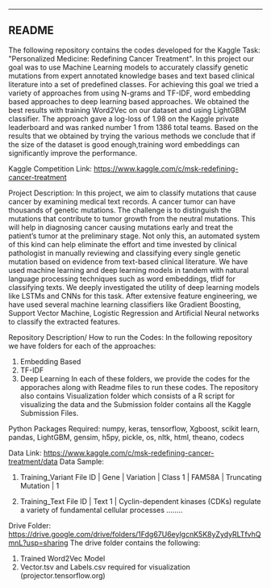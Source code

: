 -------------------
README
-------------------
The following repository contains the codes developed for the Kaggle Task: "Personalized Medicine: Redefining Cancer Treatment".
In this project our goal was to use Machine Learning models to accurately classify genetic mutations from expert 
annotated knowledge bases and text based clinical literature into a set of predefined classes.
For achieving this goal we tried a variety of approaches from using N-grams and TF-IDF,
word embedding based approaches to deep learning based approaches. We obtained the best results with training Word2Vec
on our dataset and using LightGBM classifier. The approach gave a log-loss of 1.98 on the Kaggle private leaderboard and
was ranked number 1 from 1386 total teams. Based on the results that we obtained by trying the various
methods we conclude that if the size of the dataset is good enough,training word embeddings can significantly improve the performance.

Kaggle Competition Link: https://www.kaggle.com/c/msk-redefining-cancer-treatment

Project Description: In this project, we aim to classify mutations that cause cancer by examining medical text records.  A cancer tumor can have thousands of genetic mutations. The challenge is to distinguish the mutations that contribute to tumor growth from the neutral mutations. This will help in diagnosing cancer causing mutations early and treat the patient’s tumor at the preliminary stage. Not only this, an automated system of this kind can help eliminate the effort and time invested by clinical pathologist in manually reviewing and classifying every single genetic mutation based on evidence from text-based clinical literature. We have used machine learning and deep learning models in tandem with natural language processing techniques such as word embeddings, tfidf for classifying texts. We deeply investigated the utility of deep learning models like LSTMs and CNNs for this task. After extensive feature engineering, we have used several machine learning classifiers like Gradient Boosting, Support Vector Machine, Logistic Regression and Artificial Neural networks to classify the extracted features.

Repository Description/ How to run the Codes: 
In the following repository we have folders for each of the approaches:
  1. Embedding Based
  2. TF-IDF 
  3. Deep Learning
  In each of these folders, we provide the codes for the apporaches along with Readme files to run these codes.
 The repository also contains Visualization folder which consists of a R script for visualizing the data and the Submission folder contains all the Kaggle Submission Files.  

Python Packages Required:
numpy, keras, tensorflow, Xgboost, scikit learn, pandas, LightGBM, gensim, h5py, pickle, os, nltk, html, theano, codecs

Data Link: https://www.kaggle.com/c/msk-redefining-cancer-treatment/data
Data Sample: 
1. Training_Variant File
ID | Gene | Variation | Class
1  | FAM58A | Truncating Mutation | 1   

2. Training_Text File
ID | Text
1  | Cyclin-dependent kinases (CDKs) regulate a variety of fundamental cellular processes ........

Drive Folder: https://drive.google.com/drive/folders/1Fdg67U6eylgcnK5K8yZydyRLTfvhQmnL?usp=sharing
The drive folder contains the following:
1. Trained Word2Vec Model
2. Vector.tsv and Labels.csv required for visualization (projector.tensorflow.org)





